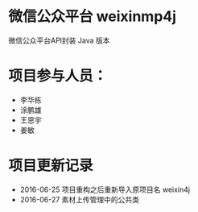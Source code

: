 # 微信公众平台  weixinmp4j 
微信公众平台API封装 Java 版本


# 项目参与人员：
* 李华栋
* 涂鹏雄
* 王思宇
* 姜敏

# 项目更新记录
* 2016-06-25 项目重构之后重新导入原项目名 weixin4j
* 2016-06-27 素材上传管理中的公共类
